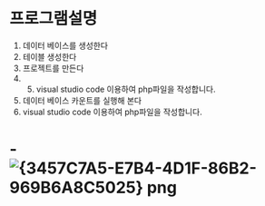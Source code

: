 # 프로그램설명
1. 데이터 베이스를 생성한다
2. 테이블 생성한다
3. 프로젝트를 만든다
4. 5. visual studio code 이용하여 php파일을 작성합니다.
5. 데이터 베이스 카운트를 실행해 본다
6. visual studio code 이용하여 php파일을 작성합니다.
# -![{3457C7A5-E7B4-4D1F-86B2-969B6A8C5025} png](https://user-images.githubusercontent.com/102707554/170012948-9cbb9906-aadd-44a9-b92f-1ccfa01a28de.jpg)
